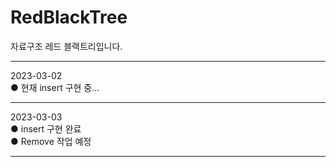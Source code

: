 # RedBlackTree  
 자료구조 레드 블랙트리입니다.  
- - - - - - - - - - - - - - -  
2023-03-02  
● 현재 insert 구현 중...  
- - - - - - - - - - - - - - -  
2023-03-03  
● insert 구현 완료  
● Remove 작업 예정  
- - - - - - - - - - - - - - -
